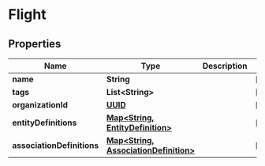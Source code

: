

# Flight

## Properties

Name | Type | Description | Notes
------------ | ------------- | ------------- | -------------
**name** | **String** |  |  [optional]
**tags** | **List&lt;String&gt;** |  |  [optional]
**organizationId** | [**UUID**](UUID.md) |  |  [optional]
**entityDefinitions** | [**Map&lt;String, EntityDefinition&gt;**](EntityDefinition.md) |  |  [optional]
**associationDefinitions** | [**Map&lt;String, AssociationDefinition&gt;**](AssociationDefinition.md) |  |  [optional]




